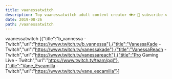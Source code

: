```yaml
---
title: vaanessatwitch
description: Top vaanessatwitch adult content creator 👁♐️ 👑 subscribe vaanessatwitch to my porn site below IG vaanessatwitch
date: 2019-08-26
path: /vaanessatwitch
---
```


vaanessatwitch
[{"title":"b_vannessa - Twitch","url":"https://www.twitch.tv/b_vannessa"},{"title":"VanessaKade - Twitch","url":"https://www.twitch.tv/vanessakade"},{"title":"VanessaReach - Twitch","url":"https://www.twitch.tv/vanessareach"},{"title":"Pro Gaming Live - Twitch","url":"https://www.twitch.tv/team/pgl"},{"title":"Vane_Escamilla - Twitch","url":"https://www.twitch.tv/vane_escamilla"}]

